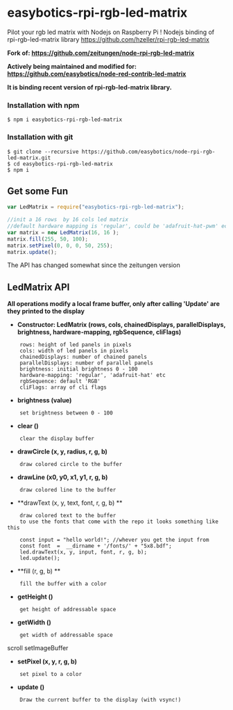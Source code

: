 # easybotics-rpi-rgb-led-matrix
Pilot your rgb led matrix with Nodejs on Raspberry Pi ! Nodejs binding of rpi-rgb-led-matrix library https://github.com/hzeller/rpi-rgb-led-matrix


**Fork of: https://github.com/zeitungen/node-rpi-rgb-led-matrix**

**Actively being maintained and modified for: https://github.com/easybotics/node-red-contrib-led-matrix**

**It is binding recent version of rpi-rgb-led-matrix library.**


### Installation with npm
```
$ npm i easybotics-rpi-rgb-led-matrix
```

### Installation with git

```
$ git clone --recursive https://github.com/easybotics/node-rpi-rgb-led-matrix.git
$ cd easybotics-rpi-rgb-led-matrix
$ npm i
```

## Get some Fun

```js
var LedMatrix = require("easybotics-rpi-rgb-led-matrix");

//init a 16 rows  by 16 cols led matrix 
//default hardware mapping is 'regular', could be 'adafruit-hat-pwm' ect 
var matrix = new LedMatrix(16, 16 );
matrix.fill(255, 50, 100);
matrix.setPixel(0, 0, 0, 50, 255);
matrix.update();
```

The API has changed somewhat since the zeitungen version
## LedMatrix API

**All operations modify a local frame buffer, only after calling 'Update' are they printed to the display**
* **Constructor: LedMatrix (rows, cols, chainedDisplays, parallelDisplays, brightness, hardware-mapping, rgbSequence, cliFlags)**
```
	rows: height of led panels in pixels
	cols: width of led panels in pixels
	chainedDisplays: number of chained panels
	parallelDisplays: number of parallel panels
	brightness: initial brightness 0 - 100
	hardware-mapping: 'regular', 'adafruit-hat' etc
	rgbSequence: default 'RGB'
	cliFlags: array of cli flags
```
* **brightness (value)**
```
	set brightness between 0 - 100
```
* **clear ()**
```
	clear the display buffer
```
* **drawCircle (x, y, radius, r, g, b)**
```
	draw colored circle to the buffer
```
* **drawLine (x0, y0, x1, y1, r, g, b)** 
```
	draw colored line to the buffer
```
* **drawText (x, y, text, font, r, g, b) **
``` 
	draw colored text to the buffer
	to use the fonts that come with the repo it looks something like this

	const input = "hello world!"; //whever you get the input from
	const font  =  __dirname + '/fonts/' + "5x8.bdf";
	led.drawText(x, y, input, font, r, g, b);
	led.update();
```
* **fill (r, g, b) **
```
	fill the buffer with a color
```
* **getHeight ()**
```
	get height of addressable space
```
* **getWidth ()**
```
	get width of addressable space
```
scroll
setImageBuffer
* **setPixel (x, y, r, g, b)**
```
	set pixel to a color
```
* **update ()**
```
	Draw the current buffer to the display (with vsync!)
```


